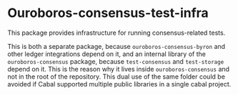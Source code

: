 # Ouroboros-consensus-test-infra

This package provides infrastructure for running consensus-related tests.

This is both a separate package, because `ouroboros-consensus-byron` and other
ledger integrations depend on it, and an internal library of the
`ouroboros-consensus` package, because `test-consensus` and `test-storage`
depend on it. This is the reason why it lives inside `ouroboros-consensus` and
not in the root of the repository. This dual use of the same folder could be
avoided if Cabal supported multiple public libraries in a single cabal
project.

